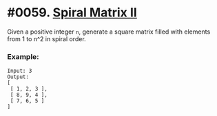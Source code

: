 # #0059. [Spiral Matrix II](https://leetcode.com/problems/spiral-matrix-ii/?tab=Description)

Given a positive integer `n`, generate a square matrix filled with elements from 1 to n^2 in spiral order.

### Example:
```
Input: 3
Output:
[
 [ 1, 2, 3 ],
 [ 8, 9, 4 ],
 [ 7, 6, 5 ]
]
```
